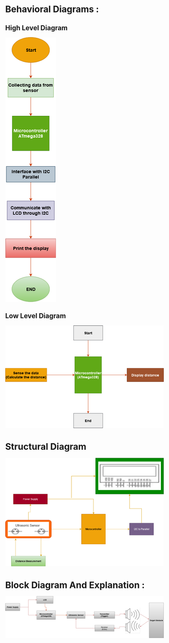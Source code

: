 # Behavioral Diagrams :

## High Level Diagram

![diagram](https://github.com/AmitKumar-30120/M2_EmbSys/blob/main/Project/2_Architecture/Behavioral%20Diagrams/behavioral_diagram1.png)


## Low Level Diagram

![diagram](https://github.com/AmitKumar-30120/M2_EmbSys/blob/main/Project/2_Architecture/Behavioral%20Diagrams/behavioral_diagram2.png)

# Structural Diagram

![diagram](https://github.com/AmitKumar-30120/M2_EmbSys/blob/main/Project/2_Architecture/Structural%20Diagrams/structural_diagram1.png)

# Block Diagram And Explanation :

![diagram](https://github.com/AmitKumar-30120/M2_EmbSys/blob/main/Project/2_Architecture/block_diagram1.png)

